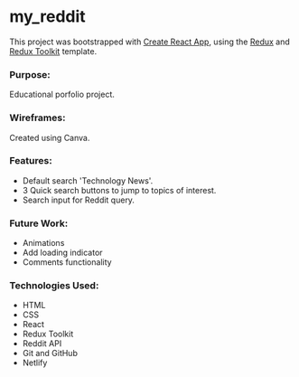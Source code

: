 # my_reddit

This project was bootstrapped with [Create React App](https://github.com/facebook/create-react-app), using the [Redux](https://redux.js.org/) and [Redux Toolkit](https://redux-toolkit.js.org/) template.


### Purpose:
Educational porfolio project.


### Wireframes:
Created using Canva.

### Features:
- Default search 'Technology News'.  
- 3 Quick search buttons to jump to topics of interest.
- Search input for Reddit query.


### Future Work:
- Animations
- Add loading indicator
- Comments functionality

### Technologies Used:
- HTML
- CSS
- React
- Redux Toolkit
- Reddit API
- Git and GitHub
- Netlify


